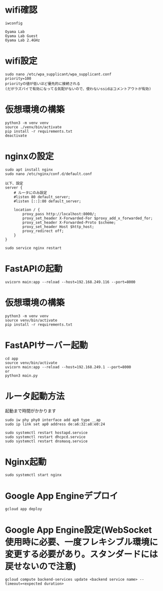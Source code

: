 
# wifi確認
```
iwconfig

Oyama Lab
Oyama Lab Guest
Oyama Lab 2.4GHz
```
# wifi設定
```
sudo nano /etc/wpa_supplicant/wpa_supplicant.conf
priority=100
priorityの値が低いほど優先的に接続される
(だがラズパイで有効になってる気配がないので、使わないssidはコメントアウトが有効)
```
# 仮想環境の構築
```
python3 -m venv venv
source ./venv/bin/activate
pip install -r requirements.txt
deactivate
```

# nginxの設定
```
sudo apt install nginx
sudo nano /etc/nginx/conf.d/default.conf

以下、設定
server {
    # ルータにのみ設定
    #listen 80 default_server;
    #listen [::]:80 default_server;

    location / {
        proxy_pass http://localhost:8000/;
        proxy_set_header X-Forwarded-For $proxy_add_x_forwarded_for;
        proxy_set_header X-Forwarded-Proto $scheme;
        proxy_set_header Host $http_host;
        proxy_redirect off;
    }
}

sudo service nginx restart
```

# FastAPIの起動
```
uvicorn main:app --reload --host=192.168.249.116 --port=8000
```


# 仮想環境の構築
```
python3 -m venv venv
source venv/bin/activate
pip install -r requirements.txt
``````

# FastAPIサーバー起動
```
cd app
source venv/bin/activate
uvicorn main:app --reload --host=192.168.249.1 --port=8000
or
python3 main.py
```

# ルータ起動方法
起動まで時間がかかります
```
sudo iw phy phy0 interface add ap0 type __ap
sudo ip link set ap0 address de:a6:32:a8:e0:24

sudo systemctl restart hostapd.service
sudo systemctl restart dhcpcd.service
sudo systemctl restart dnsmasq.service
```

# Nginx起動
```
sudo systemctl start nginx
```

# Google App Engineデプロイ
```
gcloud app deploy
```

# Google App Engine設定(WebSocket使用時に必要、一度フレキシブル環境に変更する必要があり。**スタンダードには戻せないので注意**)
```
gcloud compute backend-services update <backend service name> --timeout=<expected duration>
```